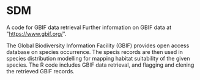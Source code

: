 # SDM
A code for GBIF data retrieval
Further information on GBIF data at "https://www.gbif.org/".

The Global Biodiversity Information Facility (GBIF) provides open access database on species occurrence.
The specis records are then used in species distribution modelling for mapping habitat suitability of the given species.
The R code includes GBIF data retrieval, and flagging and clening the retrieved GBIF records.
